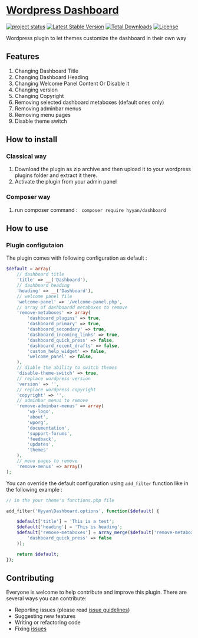 # [Wordpress Dashboard ](https://github.com/hyyan/dashboard/)

[![project status](http://stillmaintained.com/hyyan/dashboard.png)](http://stillmaintained.com/hyyan/dashboard)
[![Latest Stable Version](https://poser.pugx.org/hyyan/dashboard/v/stable.svg)](https://packagist.org/packages/hyyan/dashboard)
[![Total Downloads](https://poser.pugx.org/hyyan/dashboard/downloads.svg)](https://packagist.org/packages/hyyan/dashboard)
[![License](https://poser.pugx.org/hyyan/dashboard/license.svg)](https://packagist.org/packages/hyyan/dashboard)

Wordpress plugin to let themes customize the dashboard in their own way

## Features

1. Changing Dashboard Title
2. Changing Dashboard Heading
3. Changing Welcome Panel Content Or Disable it 
4. Changing version 
5. Changing Copyright 
6. Removing selected dashboard metaboxes (default ones only)
7. Removing adminbar menus
8. Removing menu pages
9. Disable theme switch


## How to install

### Classical way
    
1. Download the plugin as zip archive and then upload it to your wordpress plugins folder and 
extract it there.
2. Activate the plugin from your admin panel

### Composer way

1. run composer command : ``` composer require hyyan/dashboard```

## How to use

### Plugin configutaion

The plugin comes with following configuration as default :

```php
$default = array(
    // dashboard title
    'title' => __('Dashboard'),
    // dashboard heading
    'heading' => __('Dashboard'),
    // welcome panel file
    'welcome-panel' => '/welcome-panel.php',
    // array of dashboardd metaboxes to remove
    'remove-metaboxes' => array(
        'dashboard_plugins' => true,
        'dashboard_primary' => true,
        'dashboard_secondary' => true,
        'dashboard_incoming_links' => true,
        'dashboard_quick_press' => false,
        'dashboard_recent_drafts' => false,
        'custom_help_widget' => false,
        'welcome_panel' => false,
    ),
    // diable the ability to switch themes 
    'disable-theme-switch' => true,
    // replace wordpress version
    'version' => '',
    // replace wordpress copyright
    'copyright' => '',
    // adminbar menus to remove
    'remove-adminbar-menus' => array(
        'wp-logo',
        'about',
        'wporg',
        'documentation',
        'support-forums',
        'feedback',
        'updates',
        'themes'
    ),
    // menu pages to remove
    'remove-menus' => array()
);
```

You can override the default configuration using ```add_filter``` function like 
in the following example :

```php
// in the your theme's functions.php file

add_filter('Hyyan\Dashboard.options', function($default) {

    $default['title'] = 'This is a test';
    $default['heading'] = 'This is heading';
    $default['remove-metaboxes'] = array_merge($default['remove-metaboxes'], array(
        'dashboard_quick_press' => false
    ));

    return $default;
});
```

## Contributing

Everyone is welcome to help contribute and improve this plugin. There are several 
ways you can contribute:

* Reporting issues (please read [issue guidelines](https://github.com/necolas/issue-guidelines))
* Suggesting new features
* Writing or refactoring code
* Fixing [issues](https://github.com/hyyan/dashboard/issues)

